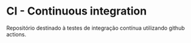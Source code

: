 # CI - Continuous integration
Repositório destinado à testes de integração contínua utilizando github actions.
